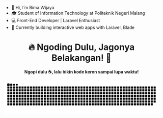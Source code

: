 - 👋 Hi, I’m Bima Wijaya
- 🎓 Student of Information Technology at Politeknik Negeri Malang
- 💻 Front-End Developer | Laravel Enthusiast
- 🌱 Currently building interactive web apps with Laravel, Blade



<h1 align="center">🔥 Ngoding Dulu, Jagonya Belakangan! 🚀</h1>

<p align="center">
  <strong>Ngopi dulu ☕, lalu bikin kode keren sampai lupa waktu!</strong>
</p>

<p align="center">
  <img src="https://raw.githubusercontent.com/Platane/snk/output/github-contribution-grid-snake.svg" alt="snake gif" />
</p>
<!---
BimaWijaya69/BimaWijaya69 is a ✨ special ✨ repository because its `README.md` (this file) appears on your GitHub profile.
You can click the Preview link to take a look at your changes.
--->
